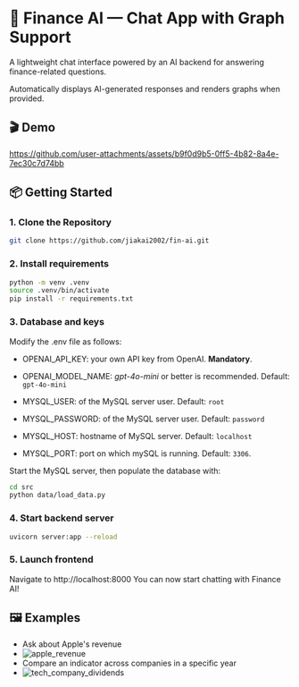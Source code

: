 # 🤖 Finance AI — Chat App with Graph Support

A lightweight chat interface powered by an AI backend for answering finance-related questions. 

Automatically displays AI-generated responses and renders graphs when provided.

## 🎬 Demo

https://github.com/user-attachments/assets/b9f0d9b5-0ff5-4b82-8a4e-7ec30c7d74bb

## 📦 Getting Started

### 1. Clone the Repository

```bash
git clone https://github.com/jiakai2002/fin-ai.git
```

### 2. Install requirements

```bash
python -m venv .venv
source .venv/bin/activate
pip install -r requirements.txt
```

### 3. Database and keys
Modify the .env file as follows:

*  OPENAI_API_KEY: your own API key from OpenAI. **Mandatory**.

*  OPENAI_MODEL_NAME: *gpt-4o-mini* or better is recommended. Default: `gpt-4o-mini`

*  MYSQL_USER: of the MySQL server user. Default: `root`

*  MYSQL_PASSWORD: of the MySQL server user. Default: `password`

*  MYSQL_HOST: hostname of MySQL server. Default: `localhost`

*  MYSQL_PORT: port on which mySQL is running. Default: `3306`.

Start the MySQL server, then populate the database with: 
```bash
cd src
python data/load_data.py
```

### 4. Start backend server


```bash
uvicorn server:app --reload
```

### 5. Launch frontend

Navigate to http://localhost:8000
You can now start chatting with Finance AI!

## 🖼️ Examples

- Ask about Apple's revenue
- ![apple_revenue](https://github.com/user-attachments/assets/8a8db44b-9cde-41d0-82b2-254a333175d3)
- Compare an indicator across companies in a specific year
- ![tech_company_dividends](https://github.com/user-attachments/assets/4f95cc69-9fed-4ddd-af1f-d82c0f64458b)


